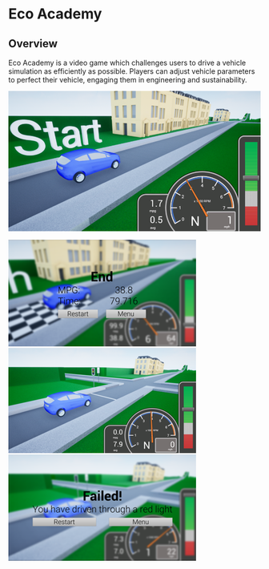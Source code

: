 # Eco Academy

## Overview
Eco Academy is a video game which challenges users to drive a vehicle simulation as efficiently as possible. Players can adjust vehicle parameters to perfect their vehicle, engaging them in engineering and sustainability.

![image](Resources/GameScreenshot.png)

![image](Resources/EndScreenshot.png)
![image](Resources/TraffiicLightScreenshot.png)
![image](Resources/FailedScreenshot.png)